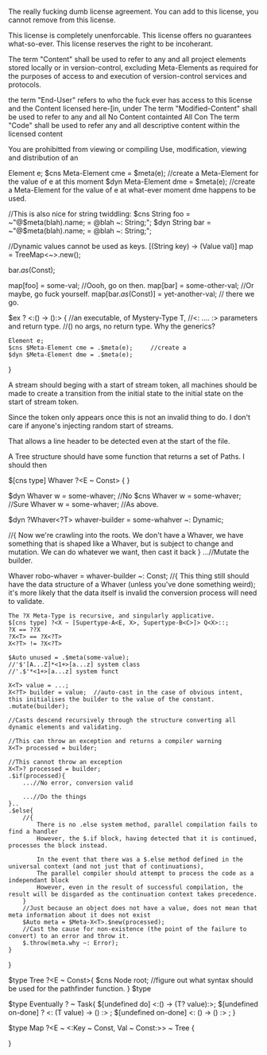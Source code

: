The really fucking dumb license agreement.
You can add to this license, you cannot remove from this license.

This license is completely unenforcable.
This license offers no guarantees what-so-ever.
This license reserves the right to be incoherant.

The term "Content" 
	shall be used to refer to any and all project elements stored locally or in version-control, 
	excluding Meta-Elements as required for the purposes of access to and execution of version-control services and protocols.

the term "End-User" refers to who the fuck ever has access to this license and the Content licensed here-[in, under 
The term "Modified-Content" shall be used to refer to any and all 
No Content containted 
All Con
The term "Code" shall be used to refer any and all descriptive content within the licensed content

You are prohibitted from viewing or compiling
Use, modification, viewing and distribution of an

Element e;
$cns Meta-Element cme = $meta(e); 	//create a Meta-Element for the value of e at this moment
$dyn Meta-Element dme = $meta(e);	//create a Meta-Element for the value of e at what-ever moment dme happens to be used.


//This is also nice for string twiddling:
$cns String foo = ~"@$meta(blah).name; = @blah ~: String;";
$dyn String bar = ~"@$meta(blah).name; = @blah ~: String;";

//Dynamic values cannot be used as keys.
[(String key) -> (Value val)] map = TreeMap<~>.new();

bar.$as($Const);

map[foo] = some-val; //Oooh, go on then.
map[bar] = some-other-val; //Or maybe, go fuck yourself.
map[bar.$as($Const)] = yet-another-val; // there we go.

$ex ?<T> <:() -> ():> {	
	//an executable, of Mystery-Type T,
	//<: .... :> parameters and return type.
	//() no args, no return type. Why the generics?
	
	Element e;
	$cns $Meta-Element cme = .$meta(e); 	//create a 
	$dyn $Meta-Element dme = .$meta(e);
	

}
	
A stream should beging with a start of stream token, all machines should be made to create a transition from the initial state to the initial state on the start of stream token.
	
Since the token only appears once this is not an invalid thing to do.
I don't care if anyone's injecting random start of streams.

That allows a line header to be detected even at the start of the file.

A Tree structure should have some function that returns a set of Paths.
I should then 

$[cns type] Whaver ?<E ~ Const> {
}
	
$dyn Whaver<T> w = some-whaver;	//No
$cns Whaver<T> w = some-whaver;	//Sure
Whaver<T> w = some-whaver;	//As above.

$dyn ?Whaver<?T> whaver-builder = some-whahver ~: Dynamic;

//{
	Now we're crawling into the roots.
	We don't have a Whaver, we have something that is shaped like a Whaver, but is subject to change and mutation.
	We can do whatever we want, then cast it back
}
...//Mutate the builder.

Whaver<T> robo-whaver = whaver-builder ~: Const;
//{
	This thing still should have the data structure of a Whaver (unless you've done something weird); it's more likely that the data itself is invalid
	the conversion process will need to validate.

	The ?X Meta-Type is recursive, and singularly applicative.
	$[cns type] ?<X ~ [Supertype-A<E, X>, Supertype-B<C>]> Q<X>::;
	?X == ??X
	?X<T> == ?X<?T>
	X<?T> != ?X<?T>
	
	$Auto unused = .$meta(some-value);	
	//'$'[A...Z]*<1+>[a...z] system class
	//'.$'*<1+>[a...z] system funct

	X<T> value = ...;
	X<?T> builder = value;	//auto-cast in the case of obvious intent, this initialises the builder to the value of the constant.
	.mutate(builder);
	
	//Casts descend recursively through the structure converting all dynamic elements and validating.
	
	//This can throw an exception and returns a compiler warning
	X<T> processed = builder;
 	
	//This cannot throw an exception
	X<T>? processed = builder;
	.$if(processed){
		...//No error, conversion valid
		
		...//Do the things
	}..
	.$else{	
		//{
			There is no .else system method, parallel compilation fails to find a handler
			However, the $.if block, having detected that it is continued, processes the block instead.

			In the event that there was a $.else method defined in the universal context (and not just that of continuations),
			The parallel compiler should attempt to process the code as a independant block
			However, even in the result of successful compilation, the result will be disgarded as the continuation context takes precedence.
		}
		//Just because an object does not have a value, does not mean that meta information about it does not exist
		$Auto meta = $Meta-X<T>.$new(processed);
		//Cast the cause for non-existence (the point of the failure to convert) to an error and throw it.
		$.throw(meta.why ~: Error);
	}
	

}


$type Tree ?<E ~ Const>{
	$cns Node<E> root;
	//figure out what syntax should be used for the pathfinder function.
}
$type 
	
$type Eventually ?<T> ~ Task{
	$[undefined do] <:() -> (T? value):>;
	$[undefined on-done] ?<T> <: (T value) -> () :> ;
	$[undefined on-done] <: () -> () :> ;
}
	
$type Map ?<E ~ <:Key ~ Const, Val ~ Const:>> ~ Tree<E> {
	
}
